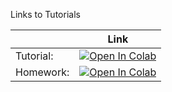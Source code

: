 Links to Tutorials

|           | Link                                                         |
| --------- | ------------------------------------------------------------ |
| Tutorial: | [![Open In Colab](https://colab.research.google.com/assets/colab-badge.svg)](https://colab.research.google.com/github/sci-mat/cn-course/blob/main/week_01_pythonBasics/tutorial_01.ipynb) |
| Homework: | [![Open In Colab](https://colab.research.google.com/assets/colab-badge.svg)](https://colab.research.google.com/github/sci-mat/cn-course/blob/main/week_01_pythonBasics/homework_01.ipynb) |


